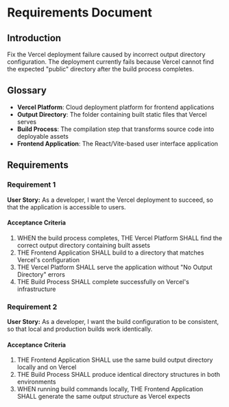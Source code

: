 # Requirements Document

## Introduction

Fix the Vercel deployment failure caused by incorrect output directory configuration. The deployment currently fails because Vercel cannot find the expected "public" directory after the build process completes.

## Glossary

- **Vercel Platform**: Cloud deployment platform for frontend applications
- **Output Directory**: The folder containing built static files that Vercel serves
- **Build Process**: The compilation step that transforms source code into deployable assets
- **Frontend Application**: The React/Vite-based user interface application

## Requirements

### Requirement 1

**User Story:** As a developer, I want the Vercel deployment to succeed, so that the application is accessible to users.

#### Acceptance Criteria

1. WHEN the build process completes, THE Vercel Platform SHALL find the correct output directory containing built assets
2. THE Frontend Application SHALL build to a directory that matches Vercel's configuration
3. THE Vercel Platform SHALL serve the application without "No Output Directory" errors
4. THE Build Process SHALL complete successfully on Vercel's infrastructure

### Requirement 2

**User Story:** As a developer, I want the build configuration to be consistent, so that local and production builds work identically.

#### Acceptance Criteria

1. THE Frontend Application SHALL use the same build output directory locally and on Vercel
2. THE Build Process SHALL produce identical directory structures in both environments
3. WHEN running build commands locally, THE Frontend Application SHALL generate the same output structure as Vercel expects
